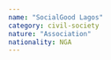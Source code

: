 ```yaml
---
name: "SocialGood Lagos"
category: civil-society
nature: "Association"
nationality: NGA
---
```

    